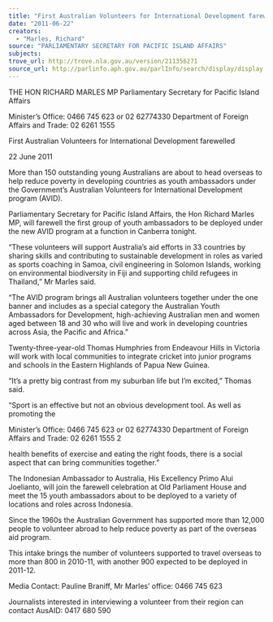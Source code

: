 ```yaml
---
title: "First Australian Volunteers for International Development farewelled"
date: "2011-06-22"
creators:
  - "Marles, Richard"
source: "PARLIAMENTARY SECRETARY FOR PACIFIC ISLAND AFFAIRS"
subjects:
trove_url: http://trove.nla.gov.au/version/211356271
source_url: http://parlinfo.aph.gov.au/parlInfo/search/display/display.w3p;query=Id%3A%22media/pressrel/865900%22
---
```


   THE HON RICHARD MARLES MP  Parliamentary Secretary for Pacific Island Affairs  

 

 Minister’s Office:  0466 745 623 or 02 62774330                                    Department of Foreign Affairs and Trade:  02 6261 1555  

 

 

 First Australian Volunteers for   International Development farewelled   

 22 June 2011    

 More than 150 outstanding young Australians are about to head overseas to help  reduce poverty in developing countries as youth ambassadors under the Government’s  Australian Volunteers for International Development program (AVID).    

 Parliamentary Secretary for Pacific Island Affairs, the Hon Richard Marles MP, will  farewell the first group of youth ambassadors to be deployed under the new AVID  program at a function in Canberra tonight.      

 “These volunteers will support Australia’s aid efforts in 33 countries by sharing skills  and contributing to sustainable development in roles as varied as sports coaching in  Samoa, civil engineering in Solomon Islands, working on environmental biodiversity  in Fiji and supporting child refugees in Thailand,” Mr Marles said.    

 “The AVID program brings all Australian volunteers together under the one banner  and includes as a special category the Australian Youth Ambassadors for  Development, high-achieving Australian men and women aged between 18 and 30  who will live and work in developing countries across Asia, the Pacific and Africa.”    

 Twenty-three-year-old Thomas Humphries from Endeavour Hills in Victoria will  work with local communities to integrate cricket into junior programs and schools in  the Eastern Highlands of Papua New Guinea.    

 “It’s a pretty big contrast from my suburban life but I’m excited,” Thomas said.    

 “Sport is an effective but not an obvious development tool. As well as promoting the 

 

 Minister’s Office:  0466 745 623 or 02 62774330                                    Department of Foreign Affairs and Trade:  02 6261 1555   2 

 health benefits of exercise and eating the right foods, there is a social aspect that can  bring communities together.”    

 The Indonesian Ambassador to Australia, His Excellency Primo Alui Joelianto, will  join the farewell celebration at Old Parliament House and meet the 15 youth  ambassadors about to be deployed to a variety of locations and roles across Indonesia.    

 Since the 1960s the Australian Government has supported more than 12,000 people to  volunteer abroad to help reduce poverty as part of the overseas aid program.    

 This intake brings the number of volunteers supported to travel overseas to more than  800 in 2010-11, with another 900 expected to be deployed in 2011-12. 

 

 Media Contact: Pauline Braniff, Mr Marles’ office: 0466 745 623 

 Journalists interested in interviewing a volunteer from their region can contact  AusAID: 0417 680 590 

 

